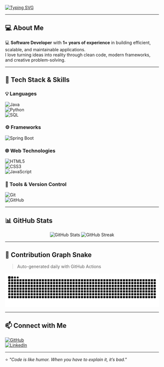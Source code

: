 <!--## Hi there 👋

<!--
**DineshThanneeru2021/DineshThanneeru2021** is a ✨ _special_ ✨ repository because its `README.md` (this file) appears on your GitHub profile.

Here are some ideas to get you started:

- 🔭 I’m currently working on ...
- 🌱 I’m currently learning ...
- 👯 I’m looking to collaborate on ...
- 🤔 I’m looking for help with ...
- 💬 Ask me about ...
- 📫 How to reach me: ...
- 😄 Pronouns: ...
- ⚡ Fun fact: ...
-->
<!-- Typing SVG Intro -->
[![Typing SVG](https://readme-typing-svg.demolab.com?color=00FFAB&size=28&center=true&vCenter=true&width=800&lines=Hi+there+👋,+I'm+Dinesh+Thanneeru;Software+Developer+with+1%2B+years+experience;Java+|+Spring+Boot+|+Python+|+SQL;Passionate+about+Clean+Code+and+Web+Tech)](https://git.io/typing-svg)

---

## 💻 About Me  
💻 **Software Developer** with **1+ years of experience** in building efficient, scalable, and maintainable applications.  
I love turning ideas into reality through clean code, modern frameworks, and creative problem-solving.  

---

## 🚀 Tech Stack & Skills  

### 💡 Languages  
![Java](https://img.shields.io/badge/Java-ED8B00?style=for-the-badge&logo=openjdk&logoColor=white)  
![Python](https://img.shields.io/badge/Python-3776AB?style=for-the-badge&logo=python&logoColor=white)  
![SQL](https://img.shields.io/badge/SQL-003B57?style=for-the-badge&logo=postgresql&logoColor=white)  

### ⚙️ Frameworks  
![Spring Boot](https://img.shields.io/badge/Spring%20Boot-6DB33F?style=for-the-badge&logo=springboot&logoColor=white)  

### 🌐 Web Technologies  
![HTML5](https://img.shields.io/badge/HTML5-E34F26?style=for-the-badge&logo=html5&logoColor=white)  
![CSS3](https://img.shields.io/badge/CSS3-1572B6?style=for-the-badge&logo=css3&logoColor=white)  
![JavaScript](https://img.shields.io/badge/JavaScript-F7DF1E?style=for-the-badge&logo=javascript&logoColor=black)  

### 🔧 Tools & Version Control  
![Git](https://img.shields.io/badge/Git-F05032?style=for-the-badge&logo=git&logoColor=white)  
![GitHub](https://img.shields.io/badge/GitHub-181717?style=for-the-badge&logo=github&logoColor=white)  

---

## 📊 GitHub Stats  

<p align="center">
  <img src="https://github-readme-stats.vercel.app/api?username=DineshThanneeru2021&show_icons=true&theme=radical" alt="GitHub Stats" width="48%" />
  <img src="https://github-readme-streak-stats.herokuapp.com/?user=DineshThanneeru2021&theme=radical" alt="GitHub Streak" width="48%" />
</p>

---

## 🐍 Contribution Graph Snake
> Auto-generated daily with GitHub Actions

<p align="center">
  <img src="https://raw.githubusercontent.com/DineshThanneeru2021/DineshThanneeru2021/output/github-contribution-grid-snake.svg" alt="snake animation">
</p>

---

## 📫 Connect with Me  
[![GitHub](https://img.shields.io/badge/GitHub-181717?style=for-the-badge&logo=github)](https://github.com/DineshThanneeru2021)  
[![LinkedIn](https://img.shields.io/badge/LinkedIn-0077B5?style=for-the-badge&logo=linkedin&logoColor=white)](https://linkedin.com/in/YOUR-LINKEDIN-USERNAME)  

---

⭐ *"Code is like humor. When you have to explain it, it’s bad."*  

